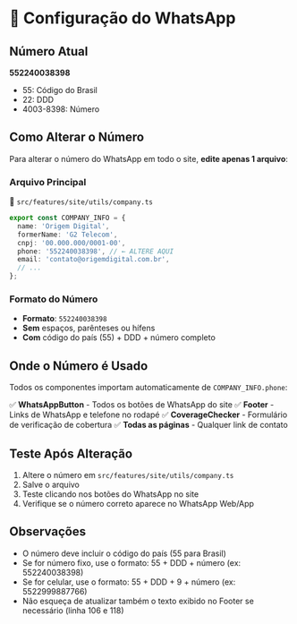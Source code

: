 # 📱 Configuração do WhatsApp

## Número Atual
**552240038398**
- 55: Código do Brasil
- 22: DDD
- 4003-8398: Número

## Como Alterar o Número

Para alterar o número do WhatsApp em todo o site, **edite apenas 1 arquivo**:

### Arquivo Principal
📁 `src/features/site/utils/company.ts`

```typescript
export const COMPANY_INFO = {
  name: 'Origem Digital',
  formerName: 'G2 Telecom',
  cnpj: '00.000.000/0001-00',
  phone: '552240038398', // ← ALTERE AQUI
  email: 'contato@origemdigital.com.br',
  // ...
};
```

### Formato do Número
- **Formato**: `552240038398`
- **Sem** espaços, parênteses ou hífens
- **Com** código do país (55) + DDD + número completo

## Onde o Número é Usado

Todos os componentes importam automaticamente de `COMPANY_INFO.phone`:

✅ **WhatsAppButton** - Todos os botões de WhatsApp do site
✅ **Footer** - Links de WhatsApp e telefone no rodapé
✅ **CoverageChecker** - Formulário de verificação de cobertura
✅ **Todas as páginas** - Qualquer link de contato

## Teste Após Alteração

1. Altere o número em `src/features/site/utils/company.ts`
2. Salve o arquivo
3. Teste clicando nos botões do WhatsApp no site
4. Verifique se o número correto aparece no WhatsApp Web/App

## Observações

- O número deve incluir o código do país (55 para Brasil)
- Se for número fixo, use o formato: 55 + DDD + número (ex: 552240038398)
- Se for celular, use o formato: 55 + DDD + 9 + número (ex: 5522999887766)
- Não esqueça de atualizar também o texto exibido no Footer se necessário (linha 106 e 118)

